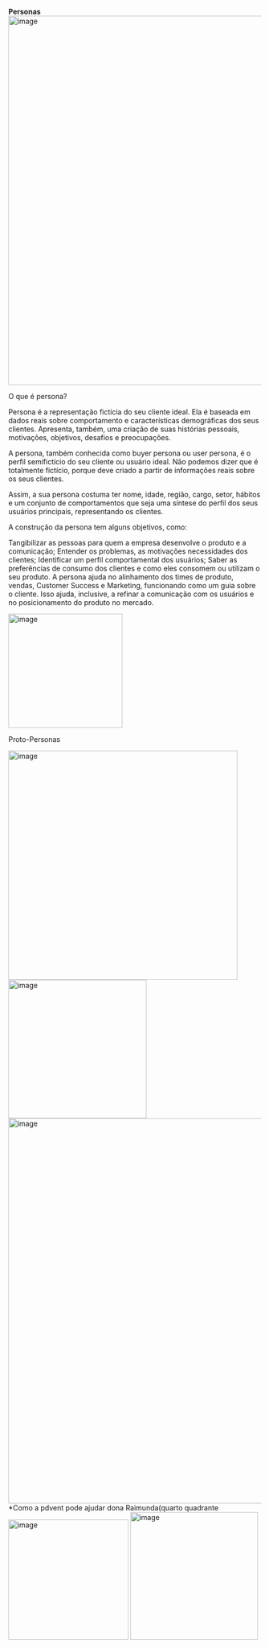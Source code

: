 **Personas**
<img width="734" alt="image" src="https://github.com/aevilesaguiar/UX-Design/assets/52088444/8b0bd99e-d578-4264-aedf-249c23e31a7d">

O que é persona? 

Persona é a representação fictícia do seu cliente ideal. Ela é baseada em dados reais sobre comportamento e características demográficas dos seus clientes. Apresenta, também, uma criação de suas histórias pessoais, motivações, objetivos, desafios e preocupações.

A persona, também conhecida como buyer persona ou user persona, é o perfil semifictício do seu cliente ou usuário ideal. Não podemos dizer que é totalmente fictício, porque deve criado a partir de informações reais sobre os seus clientes. 

Assim, a sua persona costuma ter nome, idade, região, cargo, setor, hábitos e um conjunto de comportamentos que seja uma síntese do perfil dos seus usuários principais, representando os clientes. 

A construção da persona tem alguns objetivos, como:

Tangibilizar as pessoas para quem a empresa desenvolve o produto e a comunicação;
Entender os problemas, as motivações necessidades dos clientes;
Identificar um perfil comportamental dos usuários;
Saber as preferências de consumo dos clientes e como eles consomem ou utilizam o seu produto.
A persona ajuda no alinhamento dos times de produto, vendas, Customer Success e Marketing, funcionando como um guia sobre o cliente. Isso ajuda, inclusive, a refinar a comunicação com os usuários e no posicionamento do produto no mercado. 

<img width="227" alt="image" src="https://github.com/aevilesaguiar/UX-Design/assets/52088444/19858270-e39b-493e-a488-2d56bbf184af">

Proto-Personas

<img width="456" alt="image" src="https://github.com/aevilesaguiar/UX-Design/assets/52088444/ae6e6c43-e516-4224-bcde-120f53c24435">

<img width="275" alt="image" src="https://github.com/aevilesaguiar/UX-Design/assets/52088444/3b92bb7e-2cf3-4902-a5d9-28f264c48721">

<img width="766" alt="image" src="https://github.com/aevilesaguiar/UX-Design/assets/52088444/27aff71a-eeb7-4a0c-a623-7cf1a35a7aac">
*Como a pdvent pode ajudar dona Raimunda(quarto quadrante

<img width="239" alt="image" src="https://github.com/aevilesaguiar/UX-Design/assets/52088444/25444bdf-aded-4728-a10f-29019d548638">
<img width="254" alt="image" src="https://github.com/aevilesaguiar/UX-Design/assets/52088444/f9b8ea9a-f7c5-4d4b-b19a-c16261aea69f">





